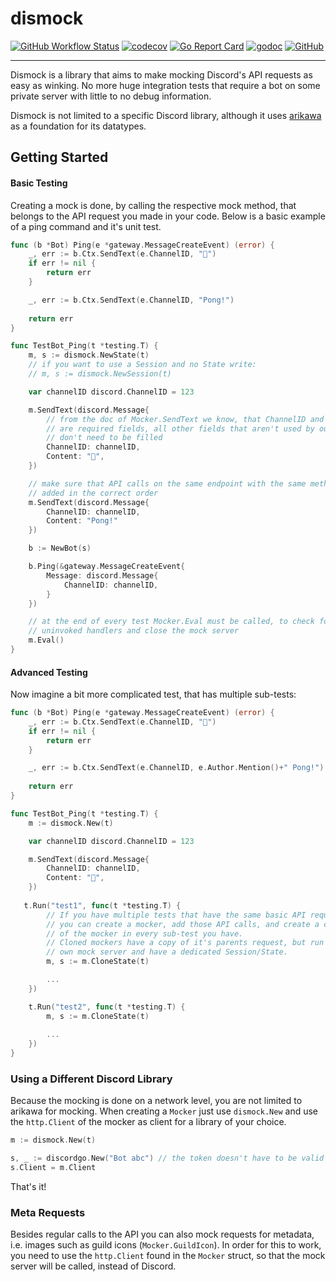 # dismock

[![GitHub Workflow Status](https://img.shields.io/github/workflow/status/mavolin/dismock/Test)](https://github.com/mavolin/dismock/actions?query=workflow%3ATest)
[![codecov](https://codecov.io/gh/mavolin/dismock/branch/master/graph/badge.svg)](https://codecov.io/gh/mavolin/dismock)
[![Go Report Card](https://goreportcard.com/badge/github.com/mavolin/dismock)](https://goreportcard.com/report/github.com/mavolin/dismock)
[![godoc](https://img.shields.io/badge/godoc-reference-blue)](https://pkg.go.dev/github.com/mavolin/dismock)
[![GitHub](https://img.shields.io/github/license/mavolin/dismock)](https://github.com/mavolin/dismock/blob/master/LICENSE)

-----

Dismock is a library that aims to make mocking Discord's API requests as easy as winking.
No more huge integration tests that require a bot on some private server with little to no debug information.

Dismock is not limited to a specific Discord library, although it uses [arikawa](https://github.com/diamondburned/arikawa) as a foundation for its datatypes.

## Getting Started

#### Basic Testing

Creating a mock is done, by calling the respective mock method, that belongs to the API request you made in your code.
Below is a basic example of a ping command and it's unit test.

```go
func (b *Bot) Ping(e *gateway.MessageCreateEvent) (error) {
    _, err := b.Ctx.SendText(e.ChannelID, "🏓")
    if err != nil {
        return err
    }

    _, err := b.Ctx.SendText(e.ChannelID, "Pong!")
    
    return err
}
```

```go
func TestBot_Ping(t *testing.T) {
    m, s := dismock.NewState(t)
    // if you want to use a Session and no State write:
    // m, s := dismock.NewSession(t)

    var channelID discord.ChannelID = 123

    m.SendText(discord.Message{
        // from the doc of Mocker.SendText we know, that ChannelID and Content
    	// are required fields, all other fields that aren't used by our function 
    	// don't need to be filled
        ChannelID: channelID,
        Content: "🏓",
    })

    // make sure that API calls on the same endpoint with the same method are
    // added in the correct order
    m.SendText(discord.Message{
        ChannelID: channelID,
        Content: "Pong!"
    })

    b := NewBot(s)

    b.Ping(&gateway.MessageCreateEvent{
        Message: discord.Message{
            ChannelID: channelID,
        }
    })

    // at the end of every test Mocker.Eval must be called, to check for
    // uninvoked handlers and close the mock server
    m.Eval()
}
```

#### Advanced Testing

Now imagine a bit more complicated test, that has multiple sub-tests:

```go
func (b *Bot) Ping(e *gateway.MessageCreateEvent) (error) {
    _, err := b.Ctx.SendText(e.ChannelID, "🏓")
    if err != nil {
        return err
    }

    _, err := b.Ctx.SendText(e.ChannelID, e.Author.Mention()+" Pong!")
    
    return err
}
```

```go
func TestBot_Ping(t *testing.T) {
    m := dismock.New(t)

    var channelID discord.ChannelID = 123

    m.SendText(discord.Message{
        ChannelID: channelID,
        Content: "🏓",
    })
    
   t.Run("test1", func(t *testing.T) {
        // If you have multiple tests that have the same basic API requests,
        // you can create a mocker, add those API calls, and create a clone
        // of the mocker in every sub-test you have.
        // Cloned mockers have a copy of it's parents request, but run their
        // own mock server and have a dedicated Session/State.
        m, s := m.CloneState(t)

        ...
    })

    t.Run("test2", func(t *testing.T) {
        m, s := m.CloneState(t)
        
        ...
    })
}
```

### Using a Different Discord Library

Because the mocking is done on a network level, you are not limited to arikawa for mocking.
When creating a `Mocker` just use `dismock.New` and use the `http.Client` of the mocker as client for a library of your choice.

```go
m := dismock.New(t)

s, _ := discordgo.New("Bot abc") // the token doesn't have to be valid
s.Client = m.Client
```

That's it!

### Meta Requests

Besides regular calls to the API you can also mock requests for metadata, i.e. images such as guild icons (`Mocker.GuildIcon`).
In order for this to work, you need to use the `http.Client` found in the `Mocker` struct, so that the mock server will be called, instead of Discord.
